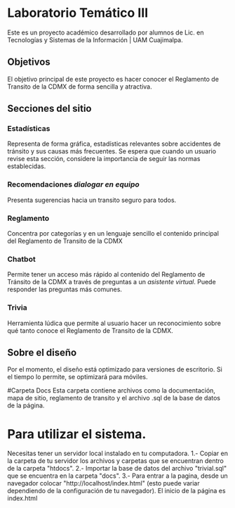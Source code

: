 # Laboratorio Temático III

Este es un proyecto académico desarrollado por alumnos de Lic. en Tecnologías y Sistemas de la Información | UAM Cuajimalpa.


## Objetivos

El objetivo principal de este proyecto es hacer conocer el Reglamento de Transito de la CDMX de forma sencilla y atractiva.

## Secciones del sitio

### Estadísticas

Representa de forma gráfica, estadísticas relevantes sobre accidentes de tránsito y sus causas más frecuentes. Se espera que cuando un usuario revise esta sección, considere la importancia de seguir las normas establecidas.

### Recomendaciones _dialogar en equipo_

Presenta sugerencias hacia un transito seguro para todos.

### Reglamento

Concentra por categorías y en un lenguaje sencillo el contenido principal del Reglamento de Transito de la CDMX

### Chatbot

Permite tener un acceso más rápido al contenido del Reglamento de Tránsito de la CDMX a través de preguntas a un _asistente virtual_. Puede responder las preguntas más comunes.

### Trivia

Herramienta lúdica que permite al usuario hacer un reconocimiento sobre qué tanto conoce el Reglamento de Transito de la CDMX.

## Sobre el diseño

Por el momento, el diseño está optimizado para versiones de escritorio. Si el tiempo lo permite, se optimizará para móviles.

#Carpeta Docs
Esta carpeta contiene archivos como la documentación, mapa de sitio, reglamento de transito y el archivo .sql de la base de datos de la página.

# Para utilizar el sistema.
Necesitas tener un servidor local instalado en tu computadora.
1.- Copiar en la carpeta de tu servidor los archivos y carpetas que se encuentran dentro de la carpeta "htdocs".
2.- Importar la base de datos del archivo "trivial.sql" que se encuentra en la carpeta "docs".
3.- Para entrar a la pagina, desde un navegador colocar "http://localhost/index.html" (esto puede variar dependiendo de la configuración de tu navegador). El inicio de la página es index.html
